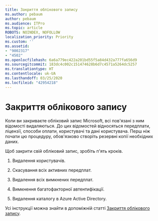 ```yaml
---
title: Закриття облікового запису
ms.author: pebaum
author: pebaum
ms.audience: ITPro
ms.topic: article
ROBOTS: NOINDEX, NOFOLLOW
localization_priority: Priority
ms.custom: ''
ms.assetid:
- "9002317"
- "4502"
ms.openlocfilehash: 6a6a779ec422a201bd55f5a84d432a777fa656d9
ms.sourcegitcommit: 183dc4c002c151474628b6d7c4571a5264dc5257
ms.translationtype: HT
ms.contentlocale: uk-UA
ms.lasthandoff: 03/25/2020
ms.locfileid: "42954218"
---
```

# <a name="how-to-close-your-account"></a>Закриття облікового запису

Коли ви закриваєте обліковий запис Microsoft, всі пов'язані з ним відомості видаляються. До цих відомостей відносяться передплати, ліцензії, способи оплати, користувачі та дані користувача. Перш ніж почати цю процедуру, обов'язково створіть резервні копії необхідних даних.

Щоб закрити свій обліковий запис, зробіть п'ять кроків.

1. Видалення користувачів.

2. Скасування всіх активних передплат.

3. Видалення всіх вимкнених передплат.

4. Вимкнення багатофакторної автентифікації.

5. Видалення каталогу в Azure Active Directory.

Усі інструкції можна знайти в допоміжній статті [Закриття облікового запису](https://docs.microsoft.com/microsoft-365/commerce/close-your-account).
